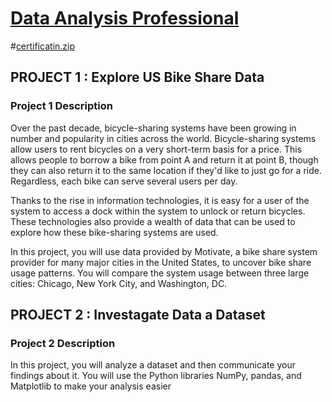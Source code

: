 # [Data Analysis Professional](https://confirm.udacity.com/NDULDGFS)

#[certificatin.zip](https://github.com/EngAmera87/Data-Analysis-Professional/files/7790960/certificatin.zip)



## PROJECT 1 : Explore US Bike Share Data 

### Project 1 Description

Over the past decade, bicycle-sharing systems have been growing in number and popularity in cities across the world. Bicycle-sharing systems allow users to rent bicycles on a very short-term basis for a price. This allows people to borrow a bike from point A and return it at point B, though they can also return it to the same location if they'd like to just go for a ride. Regardless, each bike can serve several users per day.

Thanks to the rise in information technologies, it is easy for a user of the system to access a dock within the system to unlock or return bicycles. These technologies also provide a wealth of data that can be used to explore how these bike-sharing systems are used.

In this project, you will use data provided by Motivate, a bike share system provider for many major cities in the United States, to uncover bike share usage patterns. You will compare the system usage between three large cities: Chicago, New York City, and Washington, DC.




## PROJECT 2 : Investagate Data a Dataset

### Project 2 Description

In this project, you will analyze a dataset and then communicate your findings about it. You will use the Python libraries NumPy, pandas, and Matplotlib to make your analysis easier
